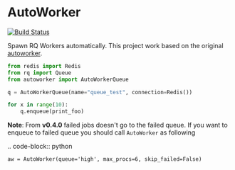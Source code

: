 AutoWorker
==========

[![Build Status](https://travis-ci.org/gabicavalcante/autoworker.svg?branch=master)](https://travis-ci.org/gabicavalcante/autoworker)

Spawn RQ Workers automatically. This project work based on the original [autoworker](https://github.com/gisce/autoworker). 



```python
from redis import Redis
from rq import Queue
from autoworker import AutoWorkerQueue

q = AutoWorkerQueue(name="queue_test", connection=Redis())

for x in range(10):
    q.enqueue(print_foo)
```

**Note**: From **v0.4.0** failed jobs doesn't go to the failed queue. If you want to enqueue to failed queue you should call `AutoWorker` as following

.. code-block:: python

    aw = AutoWorker(queue='high', max_procs=6, skip_failed=False)

